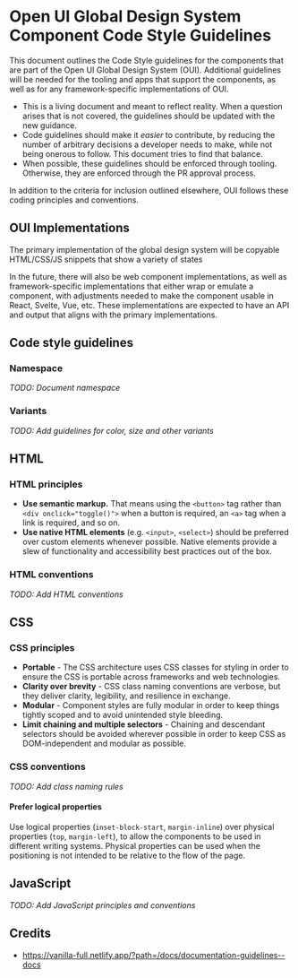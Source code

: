 # Open UI Global Design System Component Code Style Guidelines

This document outlines the Code Style guidelines for the components that are
part of the Open UI Global Design System (OUI). Additional guidelines will be
needed for the tooling and apps that support the components, as well as for any
framework-specific implementations of OUI.

- This is a living document and meant to reflect reality. When a question arises
  that is not covered, the guidelines should be updated with the new guidance.
- Code guidelines should make it *easier* to contribute, by reducing the number
  of arbitrary decisions a developer needs to make, while not being onerous to
  follow. This document tries to find that balance.
- When possible, these guidelines should be enforced through tooling. Otherwise,
  they are enforced through the PR approval process.

In addition to the criteria for inclusion outlined elsewhere, OUI follows these
coding principles and conventions.

## OUI Implementations

The primary implementation of the global design system will be copyable
HTML/CSS/JS snippets that show a variety of states 

In the future, there will also be web component implementations, as well as
framework-specific implementations that either wrap or emulate a component, with
adjustments needed to make the component usable in React, Svelte, Vue, etc.
These implementations are expected to have an API and output that aligns with
the primary implementations.

## Code style guidelines

### Namespace

*TODO: Document namespace*

### Variants

*TODO: Add guidelines for color, size and other variants*

## HTML

### HTML principles

- **Use semantic markup.** That means using the `<button>` tag rather than `<div
  onclick="toggle()">` when a button is required, an `<a>` tag when a link is
  required, and so on.
- **Use native HTML elements** (e.g. `<input>`, `<select>`) should be preferred
  over custom elements whenever possible. Native elements provide a slew of
  functionality and accessibility best practices out of the box.

### HTML conventions

*TODO: Add HTML conventions*

## CSS

### CSS principles

- **Portable** - The CSS architecture uses CSS classes for styling in order to
  ensure the CSS is portable across frameworks and web technologies.
- **Clarity over brevity** - CSS class naming conventions are verbose, but they
  deliver clarity, legibility, and resilience in exchange.
- **Modular** - Component styles are fully modular in order to keep things
  tightly scoped and to avoid unintended style bleeding.
- **Limit chaining and multiple selectors** - Chaining and descendant selectors
  should be avoided wherever possible in order to keep CSS as DOM-independent
  and modular as possible.

### CSS conventions

*TODO: Add class naming rules*

#### Prefer logical properties

Use logical properties (`inset-block-start`, `margin-inline`) over physical
properties (`top`, `margin-left`), to allow the components to be used in
different writing systems. Physical properties can be used when the positioning
is not intended to be relative to the flow of the page.

## JavaScript

*TODO: Add JavaScript principles and conventions*

## Credits

- https://vanilla-full.netlify.app/?path=/docs/documentation-guidelines--docs